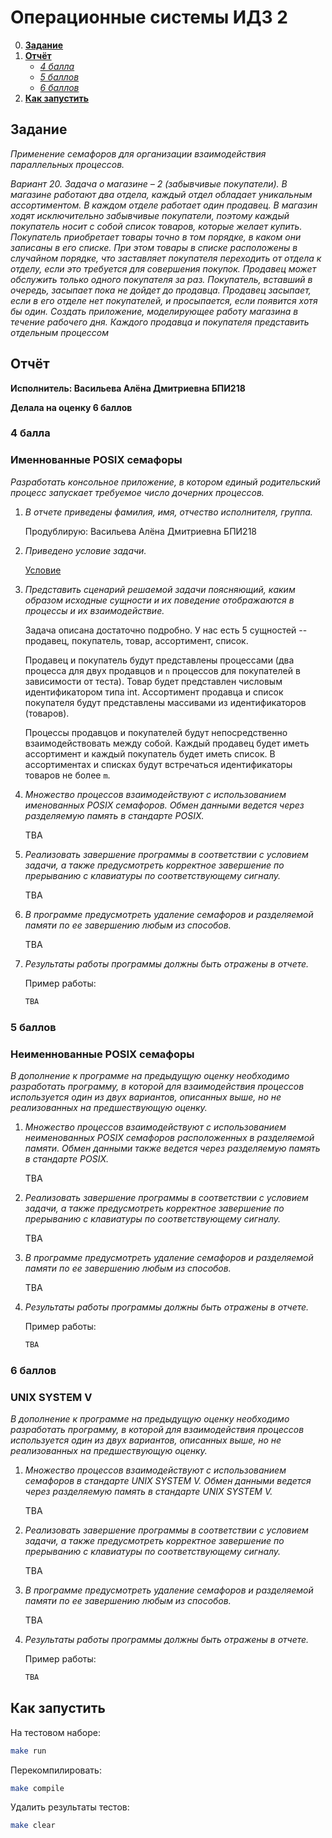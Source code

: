 # Операционные системы ИДЗ 2

0. [**Задание**](#задание)
0. [**Отчёт**](#отчёт)
    + [*4 балла*](#4-балла)
    + [*5 баллов*](#5-баллов)
    + [*6 баллов*](#6-баллов)
0. [**Как запустить**](#как-запустить)

## Задание

*Применение семафоров для организации взаимодействия параллельных процессов.*

*Вариант 20. Задача о магазине – 2 (забывчивые покупатели). В магазине работают два отдела, каждый отдел обладает уникальным ассортиментом. В каждом отделе работает один продавец. В магазин ходят исключительно забывчивые покупатели, поэтому каждый покупатель носит с собой список товаров, которые желает купить. Покупатель приобретает товары точно в том порядке, в каком они записаны в его списке. При этом товары в списке расположены в случайном порядке, что заставляет покупателя переходить от отдела к отделу, если это требуется для совершения покупок. Продавец может обслужить только одного покупателя за раз. Покупатель, вставший в очередь, засыпает пока не дойдет до продавца. Продавец засыпает, если в его отделе нет покупателей, и просыпается, если появится хотя бы один. Создать приложение, моделирующее работу магазина в течение рабочего дня. Каждого продавца и покупателя представить отдельным процессом*

## Отчёт

**Исполнитель: Васильева Алёна Дмитриевна БПИ218**

**Делала на оценку 6 баллов**

### 4 балла 
### Именнованные POSIX семафоры

*Разработать консольное приложение, в котором единый родительский процесс запускает требуемое число дочерних процессов.*

1. *В отчете приведены фамилия, имя, отчество исполнителя, группа.*

    Продублирую: Васильева Алёна Дмитриевна БПИ218

2. *Приведено условие задачи.*

    [Условие](#задание)

3. *Представить сценарий решаемой задачи поясняющий, каким образом исходные сущности и их поведение отображаются в процессы и их взаимодействие.*

    Задача описана достаточно подробно. У нас есть 5 сущностей -- продавец, покупатель, товар, ассортимент, список.
    
    Продавец и покупатель будут представлены процессами (два процесса для двух продавцов и `n` процессов для покупателей в зависимости от теста). Товар будет представлен числовым идентификатором типа int. Ассортимент продавца и список покупателя будут представлены массивами из идентификаторов (товаров). 

    Процессы продавцов и покупателей будут непосредственно взаимодействовать между собой. Каждый продавец будет иметь ассортимент и каждый покупатель будет иметь список. В ассортиментах и списках будут встречаться идентификаторы товаров не более `m`.

4. *Множество процессов взаимодействуют с использованием именованных POSIX семафоров. Обмен данными ведется через разделяемую память в стандарте POSIX.*

    TBA

5. *Реализовать завершение программы в соответствии с условием задачи, а также предусмотреть корректное завершение по прерыванию с клавиатуры по соответствующему сигналу.*

    TBA

6. *В программе предусмотреть удаление семафоров и разделяемой памяти по ее завершению любым из способов.*

    TBA

7. *Результаты работы программы должны быть отражены в отчете.*

    Пример работы:
    ```bash
    TBA
    ```

### 5 баллов
### Неименнованные POSIX семафоры

*В дополнение к программе на предыдущую оценку необходимо разработать программу, в которой для взаимодействия процессов используется один из двух вариантов, описанных выше, но не реализованных на предшествующую оценку.*

1. *Множество процессов взаимодействуют с использованием неименованных POSIX семафоров расположенных в разделяемой памяти. Обмен данными также ведется через разделяемую память в стандарте POSIX.*

    TBA

2. *Реализовать завершение программы в соответствии с условием задачи, а также предусмотреть корректное завершение по прерыванию с клавиатуры по соответствующему сигналу.*

    TBA

3. *В программе предусмотреть удаление семафоров и разделяемой памяти по ее завершению любым из способов.*

    TBA

4. *Результаты работы программы должны быть отражены в отчете.*

    Пример работы:
    ```bash
    TBA
    ```

### 6 баллов 
### UNIX SYSTEM V

*В дополнение к программе на предыдущую оценку необходимо разработать программу, в которой для взаимодействия процессов используется один из двух вариантов, описанных выше, но не реализованных на предшествующую оценку.*

1. *Множество процессов взаимодействуют с использованием семафоров в стандарте UNIX SYSTEM V. Обмен данными ведется через разделяемую память в стандарте UNIX SYSTEM V.*

    TBA

2. *Реализовать завершение программы в соответствии с условием задачи, а также предусмотреть корректное завершение по прерыванию с клавиатуры по соответствующему сигналу.*

    TBA

3. *В программе предусмотреть удаление семафоров и разделяемой памяти по ее завершению любым из способов.*

    TBA

4. *Результаты работы программы должны быть отражены в отчете.*

    Пример работы:
    ```bash
    TBA
    ```

## Как запустить

На тестовом наборе:

```bash
make run
```

Перекомпилировать:

```bash
make compile
```

Удалить результаты тестов:

```bash
make clear
```
